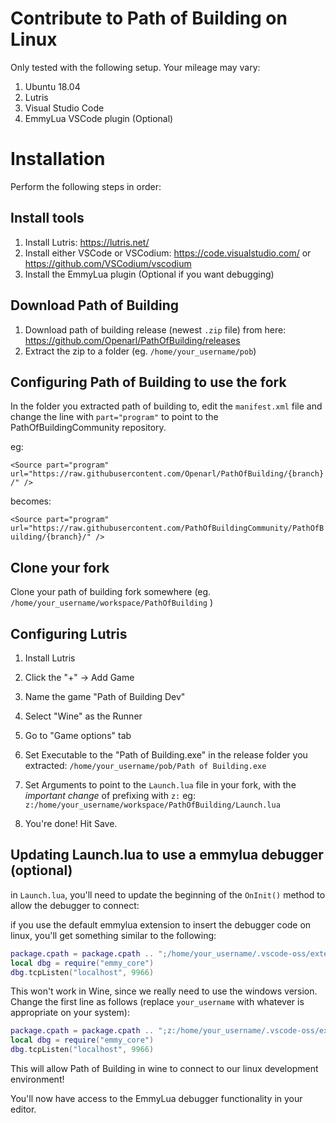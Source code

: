 # Contribute to Path of Building on Linux

Only tested with the following setup. Your mileage may vary:

1. Ubuntu 18.04
2. Lutris
3. Visual Studio Code
3. EmmyLua VSCode plugin (Optional)

# Installation

Perform the following steps in order:

## Install tools

1. Install Lutris: https://lutris.net/
2. Install either VSCode or VSCodium: https://code.visualstudio.com/ or https://github.com/VSCodium/vscodium
3. Install the EmmyLua plugin (Optional if you want debugging)

## Download Path of Building

1. Download path of building release (newest `.zip` file) from here: https://github.com/Openarl/PathOfBuilding/releases
2. Extract the zip to a folder (eg. `/home/your_username/pob`)

## Configuring Path of Building to use the fork

In the folder you extracted path of building to, edit the `manifest.xml` file and change the line with `part="program"` to point to the PathOfBuildingCommunity repository.

eg:

`<Source part="program" url="https://raw.githubusercontent.com/Openarl/PathOfBuilding/{branch}/" />`

becomes:

`<Source part="program" url="https://raw.githubusercontent.com/PathOfBuildingCommunity/PathOfBuilding/{branch}/" />`

## Clone your fork

Clone your path of building fork somewhere (eg. `/home/your_username/workspace/PathOfBuilding` )

## Configuring Lutris

1. Install Lutris
2. Click the "+" -> Add Game
3. Name the game "Path of Building Dev"
4. Select "Wine" as the Runner
5. Go to "Game options" tab
6. Set Executable to the "Path of Building.exe" in the release folder you extracted: `/home/your_username/pob/Path of Building.exe`

7. Set Arguments to point to the `Launch.lua` file in your fork, with the _important change_ of prefixing with `z:` eg: `z:/home/your_username/workspace/PathOfBuilding/Launch.lua` 

8. You're done! Hit Save.


## Updating Launch.lua to use a emmylua debugger (optional)

in `Launch.lua`, you'll need to update the beginning of the `OnInit()` method to allow the debugger to connect:

if you use the default emmylua extension to insert the debugger code on linux, you'll get something similar to the following:

```lua
package.cpath = package.cpath .. ";/home/your_username/.vscode-oss/extensions/tangzx.emmylua-0.3.28/debugger/emmy/linux/emmy_core.so"
local dbg = require("emmy_core")
dbg.tcpListen("localhost", 9966)
```

This won't work in Wine, since we really need to use the windows version. Change the first line as follows (replace `your_username` with whatever is appropriate on your system):

```lua
package.cpath = package.cpath .. ";z:/home/your_username/.vscode-oss/extensions/tangzx.emmylua-0.3.28/debugger/emmy/windows/x86/?.dll"
local dbg = require("emmy_core")
dbg.tcpListen("localhost", 9966)
```

This will allow Path of Building in wine to connect to our linux development environment!

You'll now have access to the EmmyLua debugger functionality in your editor.